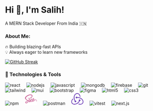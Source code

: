 <!---
salih-kv/salih-kv is a ✨ special ✨ repository because its `README.md` (this file) appears on your GitHub profile.
You can click the Preview link to take a look at your changes.
--->

<h1>Hi 👋, I'm Salih!</h1>
A MERN Stack Developer From India 🇮🇳

###

### About Me:
<p align="left">
🔥 Building blazing-fast APIs <br>
💡 Always eager to learn new frameworks
</p>


<div>
  
[![GitHub Streak](https://github-readme-streak-stats.herokuapp.com?user=salih-kv&theme=github-dark&mode=weekly)](https://git.io/streak-stats)
</div>

### 🔧 Technologies & Tools
<div align="left">
  <img src="https://cdn.jsdelivr.net/gh/devicons/devicon/icons/react/react-original.svg" height="40" alt="react"  />
  <img width="12" />
  <img src="https://cdn.jsdelivr.net/gh/devicons/devicon/icons/nodejs/nodejs-original.svg" height="40" alt="nodejs"  />
  <img width="12" />
  <img src="https://cdn.jsdelivr.net/gh/devicons/devicon/icons/javascript/javascript-original.svg" height="40" alt="javascript"  />
  <img width="12" />
  <img src="https://cdn.jsdelivr.net/gh/devicons/devicon/icons/mongodb/mongodb-original.svg" height="40" alt="mongodb"  />
  <img width="12" />
  <img src="https://www.vectorlogo.zone/logos/firebase/firebase-icon.svg" height="40" alt="firebase"  />
  <img width="12" />
  <img src="https://cdn.jsdelivr.net/gh/devicons/devicon/icons/git/git-original.svg" height="40" alt="git"  />
  <img width="12" />
  <img src="https://www.vectorlogo.zone/logos/tailwindcss/tailwindcss-icon.svg" height="40" alt="tailwind"  />
  <img width="12" />
  <img src="https://cdn.worldvectorlogo.com/logos/material-ui-1.svg" height="40" alt="mui"  />
  <img width="12" />
  <img src="https://cdn.jsdelivr.net/gh/devicons/devicon/icons/bootstrap/bootstrap-original.svg" height="40" alt="bootstrap"  />
  <img width="12" />
  <img src="https://cdn.jsdelivr.net/gh/devicons/devicon/icons/figma/figma-original.svg" height="40" alt="figma"  />
  <img width="12" />
  <img src="https://cdn.jsdelivr.net/gh/devicons/devicon/icons/html5/html5-original.svg" height="40" alt="html5"  />
  <img width="12" />
  <img src="https://cdn.jsdelivr.net/gh/devicons/devicon/icons/css3/css3-original.svg" height="40" alt="css3"  />
  <img width="12" />
  <img src="https://cdn.jsdelivr.net/gh/devicons/devicon/icons/npm/npm-original-wordmark.svg" height="40" alt="npm"  />
  <img width="12" />
  <img src="https://raw.githubusercontent.com/devicons/devicon/master/icons/sass/sass-original.svg" height="40" alt="sass"  />
  <img width="12" />
  <img src="https://www.vectorlogo.zone/logos/getpostman/getpostman-icon.svg" height="40" alt="postman"  />
  <img width="12" />
  <img src="https://raw.githubusercontent.com/devicons/devicon/master/icons/redux/redux-original.svg" height="40" alt="redux"  />
  <img width="12" />
  <img src="https://vitest.dev/logo-shadow.svg" height="40" alt="vitest"  />
  <img width="12" />
  <img src="https://www.drupal.org/files/project-images/nextjs-icon-dark-background.png" height="40" alt="next.js"  />
</div>

<!---
<div align="left">
  <img src="https://raw.githubusercontent.com/devicons/devicon/master/icons/photoshop/photoshop-line.svg" height="40" alt="photoshop"  />
  <img width="12" />
  <img src="https://www.vectorlogo.zone/logos/adobe_illustrator/adobe_illustrator-icon.svg" height="40" alt="illustrator"  />
  <img width="12" />
</div>
--->

<!---
## 📫 Let's Connect

If you'd like to collaborate on a project, have a question, or just want to chat, feel free to reach out to me:

- LinkedIn: [Your LinkedIn Profile](https://www.linkedin.com/in/yourprofile/)
- Email: your.email@example.com
--->



